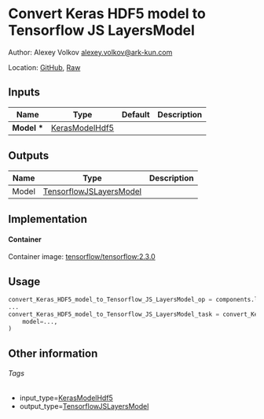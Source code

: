 <!-- BEGIN_GENERATED_CONTENT -->
# Convert Keras HDF5 model to Tensorflow JS LayersModel

Author: Alexey Volkov <alexey.volkov@ark-kun.com>

Location: [GitHub](https://github.com/Ark-kun/pipeline_components/blob/master/components/_converters/TensorflowJSLayersModel/from_KerasModelHdf5/component.yaml), [Raw](https://raw.githubusercontent.com/Ark-kun/pipeline_components/master/components/_converters/TensorflowJSLayersModel/from_KerasModelHdf5/component.yaml)

## Inputs

|Name|Type|Default|Description|
|-|-|-|-|
|**Model** **\***|[KerasModelHdf5]|||

## Outputs

|Name|Type|Description|
|-|-|-|
|Model|[TensorflowJSLayersModel]||

## Implementation

#### Container

Container image: [tensorflow/tensorflow:2.3.0](https://hub.docker.com/r/tensorflow/tensorflow)

## Usage

```python
convert_Keras_HDF5_model_to_Tensorflow_JS_LayersModel_op = components.load_component_from_url("https://raw.githubusercontent.com/Ark-kun/pipeline_components/master/components/_converters/TensorflowJSLayersModel/from_KerasModelHdf5/component.yaml")
...
convert_Keras_HDF5_model_to_Tensorflow_JS_LayersModel_task = convert_Keras_HDF5_model_to_Tensorflow_JS_LayersModel_op(
    model=...,
)
```

## Other information

###### Tags

* input_type=[KerasModelHdf5]
* output_type=[TensorflowJSLayersModel]

[KerasModelHdf5]: https://github.com/Ark-kun/pipeline_components/tree/master/types/KerasModelHdf5
[TensorflowJSLayersModel]: https://github.com/Ark-kun/pipeline_components/tree/master/types/TensorflowJSLayersModel
<!-- END_GENERATED_CONTENT -->
